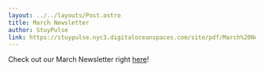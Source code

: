 ```yaml
---
layout: ../../layouts/Post.astro
title: March Newsletter
author: StuyPulse
link: https://stuypulse.nyc3.digitaloceanspaces.com/site/pdf/March%20Newsletter%202022.pdf
---
```

Check out our March Newsletter right [here](https://stuypulse.nyc3.digitaloceanspaces.com/site/pdf/March%20Newsletter%202022.pdf)!
